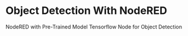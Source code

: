 # Object Detection With NodeRED
NodeRED with Pre-Trained Model Tensorflow Node for Object Detection
